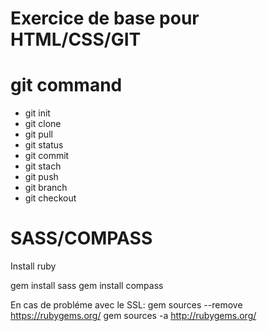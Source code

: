 # Exercice de base pour HTML/CSS/GIT




# git command

* git init
* git clone
* git pull
* git status
* git commit
* git stach
* git push
* git branch
* git checkout

# SASS/COMPASS

Install ruby

gem install sass
gem install compass

En cas de probléme avec le SSL: 
gem sources --remove https://rubygems.org/
gem sources -a http://rubygems.org/